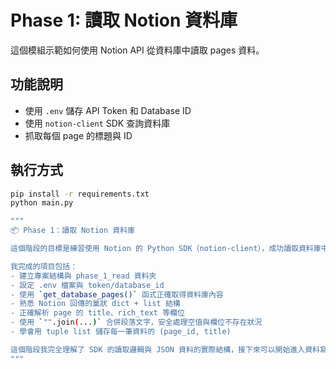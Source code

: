 # Phase 1: 讀取 Notion 資料庫

這個模組示範如何使用 Notion API 從資料庫中讀取 pages 資料。

## 功能說明

- 使用 `.env` 儲存 API Token 和 Database ID
- 使用 `notion-client` SDK 查詢資料庫
- 抓取每個 page 的標題與 ID

## 執行方式

```bash
pip install -r requirements.txt
python main.py

"""
📦 Phase 1：讀取 Notion 資料庫

這個階段的目標是練習使用 Notion 的 Python SDK（notion-client），成功讀取資料庫中的 page 資料，並了解回傳資料的結構與解析方式。

我完成的項目包括：
- 建立專案結構與 phase_1_read 資料夾
- 設定 .env 檔案與 token/database_id
- 使用 `get_database_pages()` 函式正確取得資料庫內容
- 熟悉 Notion 回傳的巢狀 dict + list 結構
- 正確解析 page 的 title、rich_text 等欄位
- 使用 `"".join(...)` 合併段落文字，安全處理空值與欄位不存在狀況
- 學會用 tuple list 儲存每一筆資料的 (page_id, title)

這個階段我完全理解了 SDK 的讀取邏輯與 JSON 資料的實際結構，接下來可以開始進入資料寫入與更新。
"""
